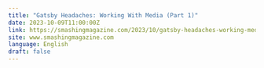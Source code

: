 ```yaml
---
title: "Gatsby Headaches: Working With Media (Part 1)"
date: 2023-10-09T11:00:00Z
link: https://smashingmagazine.com/2023/10/gatsby-headaches-working-media-part1/?utm_medium=RSS&utm_source=news.12bit.vn
site: www.smashingmagazine.com
language: English
draft: false
---
```

